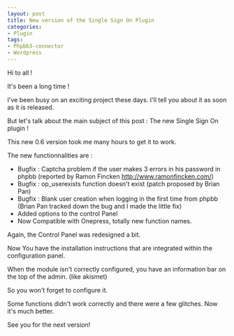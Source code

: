 ```yaml
---
layout: post
title: New version of the Single Sign On Plugin
categories:
- Plugin
tags:
- Phpbb3-connector
- Wordpress
---
```

Hi to all !

It's been a long time !

I've been busy on an exciting project these days. I'll tell you about it as soon as it is released.

But let's talk about the main subject of this post : The new Single Sign On plugin !

This new 0.6 version took me many hours to get it to work.

The new functionnalities are :

- Bugfix : Captcha problem if the user makes 3 errors in his password in phpbb (reported by Ramon Fincken <a rel="nofollow" href="http://www.ramonfincken.com/%29">http://www.ramonfincken.com/)</a>
- Bugfix : op_userexists function doesn't exist (patch proposed by Brian Pan)
- Bugfix : Blank user creation when logging in the first time from phpbb (Brian Pan tracked down the bug and I made the little fix)
- Added options to the control Panel
- Now Compatible with Onepress, totally new function names.


Again, the Control Panel was redesigned a bit.

Now You have the installation instructions that are integrated within the configuration panel.

When the module isn't correctly configured, you have an information bar on the top of the admin. (like akismet)

So you won't forget to configure it.

Some functions didn't work correctly and there were a few glitches. Now it's much better.

See you for the next version!
